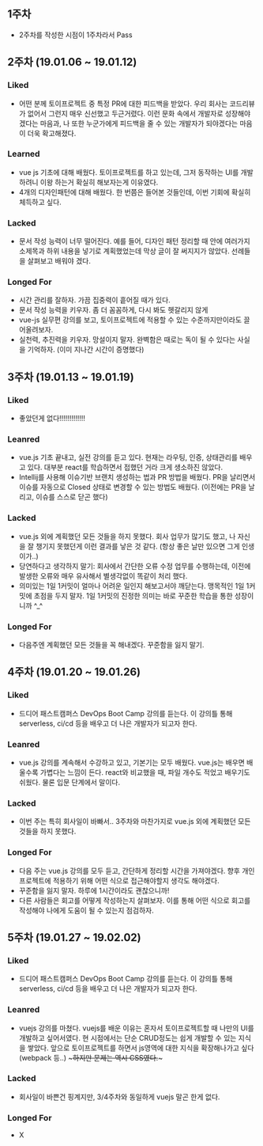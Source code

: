 ## 1주차
- 2주차를 작성한 시점이 1주차라서 Pass

## 2주차 (19.01.06 ~ 19.01.12)

### Liked
- 어떤 분께 토이프로젝트 중 특정 PR에 대한 피드백을 받았다. 우리 회사는 코드리뷰가 없어서 그런지 매우 신선했고 두근거렸다. 이런 문화 속에서 개발자로 성장해야겠다는 마음과, 나 또한 누군가에게 피드백을 줄 수 있는 개발자가 되야겠다는 마음이 더욱 확고해졌다.

### Learned
- vue js 기초에 대해 배웠다. 토이프로젝트를 하고 있는데, 그저 동작하는 UI를 개발하려니 이왕 하는거 확실히 해보자는게 이유였다.
- 4개의 디자인패턴에 대해 배웠다. 한 번쯤은 들어본 것들인데, 이번 기회에 확실히 체득하고 싶다.

### Lacked
- 문서 작성 능력이 너무 떨어진다. 예를 들어, 디자인 패턴 정리할 때 안에 여러가지 소제목과 하위 내용을 넣기로 계획했었는데 막상 글이 잘 써지지가 않았다. 선례들을 살펴보고 배워야 겠다.

### Longed For
- 시간 관리를 잘하자. 가끔 집중력이 흩어질 때가 있다.
- 문서 작성 능력을 키우자. 좀 더 꼼꼼하게, 다시 봐도 헷갈리지 않게
- vue-js 실무편 강의를 보고, 토이프로젝트에 적용할 수 있는 수준까지만이라도 끌어올려보자.
- 실천력, 추진력을 키우자. 망설이지 말자. 완벽함은 때로는 독이 될 수 있다는 사실을 기억하자. (이미 지나간 시간이 증명했다)


## 3주차 (19.01.13 ~ 19.01.19)

### Liked
- 좋았던게 없다!!!!!!!!!!!!!

### Leanred
- vue.js 기초 끝내고, 실전 강의를 듣고 있다. 현재는 라우팅, 인증, 상태관리를 배우고 있다. 대부분 react를 학습하면서 접했던 거라 크게 생소하진 않았다.
- Intellij를 사용해 이슈기반 브랜치 생성하는 법과 PR 방법을 배웠다. PR을 날리면서 이슈를 자동으로 Closed 상태로 변경할 수 있는 방법도 배웠다. (이전에는 PR을 날리고, 이슈를 스스로 닫곤 했다)

### Lacked
- vue.js 외에 계획했던 모든 것들을 하지 못했다. 회사 업무가 많기도 했고, 나 자신을 잘 챙기지 못했던게 이런 결과를 낳은 것 같다. (항상 좋은 날만 있으면 그게 인생이가..)
- 당연하다고 생각하지 말기: 회사에서 간단한 오류 수정 업무를 수행하는데, 이전에 발생한 오류와 매우 유사해서 별생각없이 똑같이 처리 했다. 
- 의미있는 1일 1커밋이 얼마나 어려운 일인지 해보고서야 깨닫는다. 맹목적인 1일 1커밋에 초점을 두지 말자. 1일 1커밋의 진정한 의미는 바로 꾸준한 학습을 통한 성장이니까 ^_^

### Longed For
- 다음주엔 계획했던 모든 것들을 꼭 해내겠다. 꾸준함을 잃지 말기.


## 4주차 (19.01.20 ~ 19.01.26)

### Liked
- 드디어 패스트캠퍼스 DevOps Boot Camp 강의를 듣는다. 이 강의틀 통해 serverless, ci/cd 등을 배우고 더 나은 개발자가 되고자 한다.

### Leanred
- vue.js 강의를 계속해서 수강하고 있고, 기본기는 모두 배웠다. vue.js는 배우면 배울수록 가볍다는 느낌이 든다. react와 비교했을 때, 파일 개수도 적었고 배우기도 쉬웠다. 물론 입문 단계에서 말이다.

### Lacked
- 이번 주는 특히 회사일이 바빠서.. 3주차와 마찬가지로 vue.js 외에 계획했던 모든 것들을 하지 못했다.

### Longed For
- 다음 주는 vue.js 강의를 모두 듣고, 간단하게 정리할 시간을 가져야겠다. 향후 개인 프로젝트에 적용하기 위해 어떤 식으로 접근해야할지 생각도 해야겠다.
- 꾸준함을 잃지 말자. 하루에 1시간이라도 괜찮으니까!
- 다른 사람들은 회고를 어떻게 작성하는지 살펴보자. 이를 통해 어떤 식으로 회고를 작성해야 나에게 도움이 될 수 있는지 점검하자.

## 5주차 (19.01.27 ~ 19.02.02)

### Liked
- 드디어 패스트캠퍼스 DevOps Boot Camp 강의를 듣는다. 이 강의틀 통해 serverless, ci/cd 등을 배우고 더 나은 개발자가 되고자 한다.

### Leanred
- vuejs 강의를 마쳤다. vuejs를 배운 이유는 혼자서 토이프로젝트할 때 나만의 UI를 개발하고 싶어서였다. 현 시점에서는 단순 CRUD정도는 쉽게 개발할 수 있는 지식을 쌓았다. 앞으로 토이프로젝트를 하면서 js영역에 대한 지식을 확장해나가고 싶다(webpack 등..) ~~~하지만 문제는 역시 CSS였다.~~~

### Lacked
- 회사일이 바쁜건 핑계지만, 3/4주차와 동일하게 vuejs 말곤 한게 없다.

### Longed For
- X